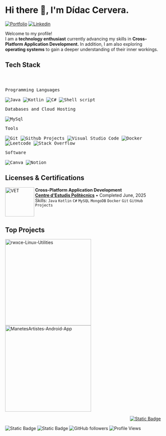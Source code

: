 <h1>Hi there 👋, I'm Dídac Cervera.</h1>

<!-- Header Links -->

[![Portfolio](https://img.shields.io/badge/-Portfolio-red?style=flat&logo=appveyor&logoColor=white)](https://bento.me/rwxce)
[![Linkedin](https://img.shields.io/badge/-LinkedIn-blue?style=flat&logo=Linkedin&logoColor=white)](https://www.linkedin.com/in/dcervera99/)

<!-- Short Bio -->
<p>Welcome to my profile! </br> I am a <b>technology enthusiast</b> currently advancing my skills in <b>Cross-Platform Application Development.</b> In addition, I am also exploring <b>operating systems</b> to gain a deeper understanding of their inner workings.</p>

<!-- Tech Stack -->
<h2>Tech Stack</h2>

<div>
	<p style="display: inline-block;">
	<p>
		<kbd>
			<kbd>Programming Languages</kbd>
			<br>
			<br>
			<img alt="Java" src="https://img.shields.io/badge/Java-05122A?logo=openjdk&style=flat">
			<img alt= "Kotlin" src="https://img.shields.io/badge/Kotlin-flat?style=flat&logo=kotlin&logoColor=white&labelColor=%23061227&color=%23061227">
			<img alt="C#" src="https://img.shields.io/badge/C%23-flat?style=flat&logo=c%2B%2B&logoColor=white&labelColor=%23061227&color=%23061227">
			<img alt="Shell script" src="https://img.shields.io/badge/Shell%20Script-05122A?style=flat&logo=gnu-bash&logoColor=white">
		</kbd>
	</p>
	<p>
		<kbd>
			<kbd>Databases and Cloud Hosting</kbd>
			<br>
			<br>
			<img alt="MySql" src="https://img.shields.io/badge/MySQL-05122A?style=flat&logo=MySql">
		</kbd>
	</p>
	<p>
		<kbd>
			<kbd>Tools</kbd>
			<br>
			<br>
			<img alt="Git" src="https://img.shields.io/badge/Git-05122A?style=flat&logo=Git">
			<img alt="Github Projects" src="https://img.shields.io/badge/Github%20Desktop-05122A?style=flat&logo=Github">
			<img alt="Visual Studio Code" src="https://img.shields.io/badge/Visual%20Studio%20Code-05122A?style=flat&logo=vscodium">
			<img alt="Docker" src="https://img.shields.io/badge/Docker-flat?style=flat&logo=docker&logoColor=white&labelColor=%23061227&color=%23061227">
			<img alt="Leetcode" src="https://img.shields.io/badge/Leetcode-05122A?style=flat&logo=Leetcode">
			<img alt="Stack Overflow" src="https://img.shields.io/badge/StackOverflow-05122A?style=flat&logo=StackOverflow">
		</kbd>
	</p>
		<p>
		<kbd>
			<kbd>Software</kbd>
			<br>
			<br>
			<img alt="Canva" src="https://img.shields.io/badge/Canva-05122A?style=flat&logo=Canva">
			<img alt="Notion" src="https://img.shields.io/badge/Notion-05122A?style=flat&logo=Notion">
		</kbd>
	</p>
    </p>
</div>

<h2>Licenses & Certifications</h2>

[<img align="left" height="94px" width="94px" alt="VET" src="https://blogger.googleusercontent.com/img/b/R29vZ2xl/AVvXsEiPfYGBRSEOIKZ_MNVd2z9GuNth-5P_aiSylkD1xuDQbw5eA5niJORAcph1hAuOkfcLVQl9dmPHWUibjcUN7yg_zqI5k28xQBTEE3WzFAtBet8_Ze4FI_zr6qxzvTMp9-XKIRXuk_Avd67AFoiCyOjcdgRd-3heDLLKvhJB3SchEYKYfpqQnHWPq8W_/s200/6968047e-793c-4845-ad98-2cb850c46700_removalai_preview.png"/>](https://politecnics.barcelona/formacio-professional/grau-superior-desenvolupament-aplicacions-multiplataforma/)
**Cross-Platform Application Development** \
[**Centre d'Estudis Politècnics**](https://politecnics.barcelona/) • Completed June, 2025\
Skills: `Java` `Kotlin` `C#` `MySQL` `MongoDB` `Docker` `Git` `GitHub Projects`

<br>
<h2>Top Projects</h2>
<p>
  <a href="https://github.com/rwxce/linux-utilities">
  		<img width="278" src="https://denvercoder1-github-readme-stats.vercel.app/api/pin/?username=rwxce&repo=linux-utilities&theme=dark&bg_color=0D1017&title_color=E8EDF3&hide_border=false&icon_color=E8EDF3&show_icons=false&border_radius=0" alt="rwxce-Linux-Utilities"></a>
  <a href="https://github.com/ManetesArtistes/android-app">
  		<img width="278" src="https://denvercoder1-github-readme-stats.vercel.app/api/pin/?username=manetesartistes&repo=android-app&theme=dark&bg_color=0D1017&title_color=E8EDF3&hide_border=false&icon_color=E8EDF3&show_icons=false&border_radius=0" alt="ManetesArtistes-Android-App"></a>
</p>

  <!-- All projects -->
  <p align="right">
    <a href="https://github.com/rwxce?tab=repositories"><img alt="Static Badge" src="https://img.shields.io/badge/All%20Projects-05122A?style=flat-square"></a>
  </p>

<!-- Footer -->

![Static Badge](https://img.shields.io/badge/Thanks%20for%20visiting!-05122A)
![Static Badge](https://img.shields.io/badge/Star%20%E2%AD%90%20some%20repositories%20you%20find%20helpful!%20-05122A)
![GitHub followers](https://img.shields.io/github/followers/rwxce?style=flat&logo=github&color=05122A&labelColor=05122A)
![Profile Views](https://komarev.com/ghpvc/?username=rwxce&style=flat&labelolor=05122A&color=05122A)